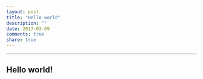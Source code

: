 ```yaml
---
layout: post
title: "Hello world"
description: ""
date: 2017-03-09
comments: true
share: true
---
```


--- 

## Hello world!
